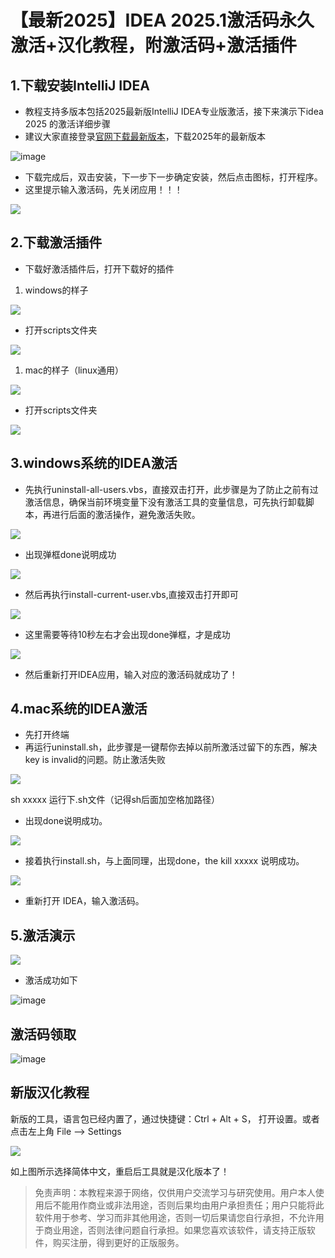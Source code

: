 # 【最新2025】IDEA 2025.1激活码永久激活+汉化教程，附激活码+激活插件

## 1.下载安装IntelliJ IDEA

- 教程支持多版本包括2025最新版IntelliJ IDEA专业版激活，接下来演示下idea 2025 的激活详细步骤
- 建议大家直接登录[官网下载最新版本](https://www.jetbrains.com.cn/idea/download)，下载2025年的最新版本

![image](https://gitee.com/jianlao888/ideaactivation-code/raw/master/img/idea0.png "最新版本和时间")

- 下载完成后，双击安装，下一步下一步确定安装，然后点击图标，打开程序。
- 这里提示输入激活码，先关闭应用！！！

![](https://gitee.com/jianlao888/ideaactivation-code/raw/master/img/idea1.png)


## 2.下载激活插件

- 下载好激活插件后，打开下载好的插件

1. windows的样子

![](https://gitee.com/jianlao888/ideaactivation-code/raw/master/img/idea2.png)


- 打开scripts文件夹

![](https://gitee.com/jianlao888/ideaactivation-code/raw/master/img/idea3.png)


1. mac的样子（linux通用）

![](https://gitee.com/jianlao888/ideaactivation-code/raw/master/img/ieda4.jpg)


- 打开scripts文件夹

![](https://gitee.com/jianlao888/ideaactivation-code/raw/master/img/ieda5.jpg)


## 3.windows系统的IDEA激活

- 先执行uninstall-all-users.vbs，直接双击打开，此步骤是为了防止之前有过激活信息，确保当前环境变量下没有激活工具的变量信息，可先执行卸载脚本，再进行后面的激活操作，避免激活失败。

![](https://gitee.com/jianlao888/ideaactivation-code/raw/master/img/idea6.jpg)


- 出现弹框done说明成功

![](https://gitee.com/jianlao888/ideaactivation-code/raw/master/img/idea7.jpg)


- 然后再执行install-current-user.vbs,直接双击打开即可

![](https://gitee.com/jianlao888/ideaactivation-code/raw/master/img/idea8.jpg)


- 这里需要等待10秒左右才会出现done弹框，才是成功

![](https://gitee.com/jianlao888/ideaactivation-code/raw/master/img/idea9.jpg)


- 然后重新打开IDEA应用，输入对应的激活码就成功了！

## 4.mac系统的IDEA激活

- 先打开终端
- 再运行uninstall.sh，此步骤是一键帮你去掉以前所激活过留下的东西，解决key is invalid的问题。防止激活失败

![](https://gitee.com/jianlao888/ideaactivation-code/raw/master/img/idea11.jpg)

sh xxxxx 运行下.sh文件（记得sh后面加空格加路径）

- 出现done说明成功。

![](https://gitee.com/jianlao888/ideaactivation-code/raw/master/img/idea12.jpg)

- 接着执行install.sh，与上面同理，出现done，the kill xxxxx 说明成功。

![](https://gitee.com/jianlao888/ideaactivation-code/raw/master/img/idea13.jpg)

- 重新打开 IDEA，输入激活码。

## 5.激活演示

![](https://gitee.com/jianlao888/ideaactivation-code/raw/master/img/idea14.png)

- 激活成功如下

![image](https://gitee.com/jianlao888/ideaactivation-code/raw/master/img/idea15.png)


## 激活码领取

![image](https://gitee.com/jianlao888/ideaactivation-code/raw/master/img/7zwp03g.png "领取激活码")

## 新版汉化教程

新版的工具，语言包已经内置了，通过快捷键：Ctrl + Alt + S， 打开设置。或者点击左上角 File —\> Settings

![](https://gitee.com/jianlao888/ideaactivation-code/raw/master/img/idea16.png)


如上图所示选择简体中文，重启后工具就是汉化版本了！

> 免责声明：本教程来源于网络，仅供用户交流学习与研究使用。用户本人使用后不能用作商业或非法用途，否则后果均由用户承担责任；用户只能将此软件用于参考、学习而非其他用途，否则一切后果请您自行承担，不允许用于商业用途，否则法律问题自行承担。如果您喜欢该软件，请支持正版软件，购买注册，得到更好的正版服务。

